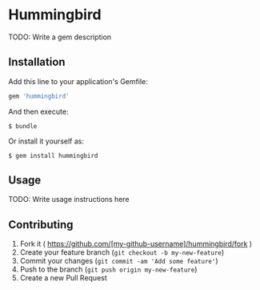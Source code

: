 # Hummingbird

TODO: Write a gem description

## Installation

Add this line to your application's Gemfile:

```ruby
gem 'hummingbird'
```

And then execute:

    $ bundle

Or install it yourself as:

    $ gem install hummingbird

## Usage

TODO: Write usage instructions here

## Contributing

1. Fork it ( https://github.com/[my-github-username]/hummingbird/fork )
2. Create your feature branch (`git checkout -b my-new-feature`)
3. Commit your changes (`git commit -am 'Add some feature'`)
4. Push to the branch (`git push origin my-new-feature`)
5. Create a new Pull Request

